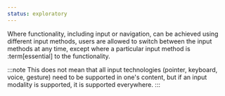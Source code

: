 ```yaml
---
status: exploratory
---
```


Where functionality, including input or navigation, can be achieved using different input methods, users are allowed to switch between the input methods at any time, except where a particular input method is :term[essential] to the functionality.

:::note
This does not mean that all input technologies (pointer, keyboard, voice, gesture) need to be supported in one's content, but if an input modality is supported, it is supported everywhere.
:::
